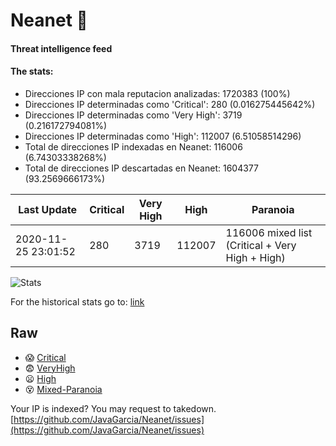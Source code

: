 # Neanet :hocho:
#### Threat intelligence feed
#### The stats:

- Direcciones IP con mala reputacion analizadas: 1720383 (100%)
- Direcciones IP determinadas como 'Critical':  280 (0.016275445642%)
- Direcciones IP determinadas como 'Very High':  3719 (0.216172794081%)
- Direcciones IP determinadas como 'High':  112007 (6.51058514296)
- Total de direcciones IP indexadas en Neanet:  116006 (6.74303338268%)
- Total de direcciones IP descartadas en Neanet:  1604377 (93.2569666173%)

| Last Update | Critical | Very High | High | Paranoia |
| --- | --- | --- | --- | --- |
| 2020-11-25 23:01:52 | 280 | 3719 | 112007 | 116006 mixed list (Critical + Very High + High)|

![Stats](https://docs.google.com/spreadsheets/d/e/2PACX-1vSnaNMIXVabIpDJjufMlzH7poXnshF3mgd8Is1g9ytUEzVsP5my4Trn8f-xkoLLQ38xpL3HtmUexLo6/pubchart?oid=501124687&format=image)

For the historical stats go to: [link](/stats.csv)
## Raw
- :scream: [Critical](https://raw.githubusercontent.com/JavaGarcia/Neanet/master/blacklists/neanet_critical.txt)
- :fearful: [VeryHigh](https://raw.githubusercontent.com/JavaGarcia/Neanet/master/blacklists/neanet_veryHigh.txtt)
- :frowning: [High](https://raw.githubusercontent.com/JavaGarcia/Neanet/master/blacklists/neanet_high.txt)
- :dizzy_face: [Mixed-Paranoia](https://raw.githubusercontent.com/JavaGarcia/Neanet/master/blacklists/neanet_all.txt)


Your IP is indexed? You may request to takedown. [https://github.com/JavaGarcia/Neanet/issues](https://github.com/JavaGarcia/Neanet/issues)






































































































































































































































































































































































































































































































































































































































































































































































































































































































































































































































































































































































































































































































































































































































































































































































































































































































































































































































































































































































































































































































































































































































































































































































































































































































